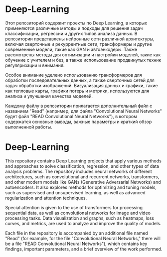# Deep-Learning
Этот репозиторий содержит проекты по Deep Learning, в которых применяются различные методы и подходы для решения задач классификации, регрессии и других типов анализа данных.
В репозитории представлены нейронные сети различной архитектуры, включая сверточные и рекуррентные сети, трансформеры и другие современные модели, такие как GAN и автоэнкодеры.
Также рассмотрены методы для оптимизации и настройки моделей, такие как обучение с учителем и без, а также использование продвинутых техник регуляризации и внимания.

Особое внимание уделено использованию трансформеров для обработки последовательных данных, а также сверточных сетей для задач обработки изображений. 
Визуализация данных и графики, такие как тепловые карты, графики потерь и метрики, используются для анализа и улучшения качества моделей.

Каждому файлу в репозитории прилагается дополнительный файл с названием "Read" (например, для файла "Convolutional Neural Networks" будет файл "READ Convolutional Neural Networks"), 
в котором содержатся основные выводы, важные параметры и краткий обзор выполненной работы.

# Deep-Learning

This repository contains Deep Learning projects that apply various methods and approaches to solve classification, regression, and other types of data analysis problems. The repository includes neural networks of different architectures, such as convolutional and recurrent networks, transformers, and other modern models like GANs (Generative Adversarial Networks) and autoencoders. It also explores methods for optimizing and tuning models, such as supervised and unsupervised learning, as well as advanced regularization and attention techniques.

Special attention is given to the use of transformers for processing sequential data, as well as convolutional networks for image and video processing tasks. Data visualization and graphs, such as heatmaps, loss curves, and metrics, are used to analyze and improve the quality of models.

Each file in the repository is accompanied by an additional file named "Read" (for example, for the file "Convolutional Neural Networks," there will be a file "READ Convolutional Neural Networks"), which contains key findings, important parameters, and a brief overview of the work performed.

